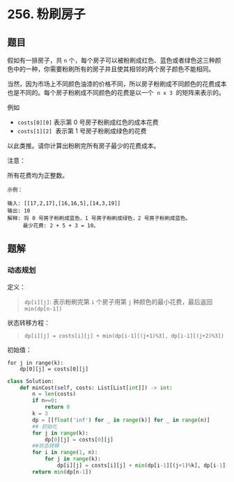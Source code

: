 # 256. 粉刷房子

## 题目

假如有一排房子，共 `n` 个，每个房子可以被粉刷成红色、蓝色或者绿色这三种颜色中的一种，你需要粉刷所有的房子并且使其相邻的两个房子颜色不能相同。

当然，因为市场上不同颜色油漆的价格不同，所以房子粉刷成不同颜色的花费成本也是不同的。每个房子粉刷成不同颜色的花费是以一个  `n x 3`  的矩阵来表示的。

例如

- `costs[0][0]` 表示第 0 号房子粉刷成红色的成本花费
- `costs[1][2]`  表示第 1 号房子粉刷成绿色的花费

以此类推。请你计算出粉刷完所有房子最少的花费成本。

注意：

所有花费均为正整数。

```auto
示例：

输入: [[17,2,17],[16,16,5],[14,3,19]]
输出: 10
解释: 将 0 号房子粉刷成蓝色，1 号房子粉刷成绿色，2 号房子粉刷成蓝色。
     最少花费: 2 + 5 + 3 = 10。
```

## 题解

### 动态规划

定义：

> `dp[i][j]`: 表示粉刷完第 `i` 个房子用第 `j` 种颜色的最小花费，最后返回 `min(dp[n-1])`

状态转移方程：

> `dp[i][j] = costs[i][j] + min(dp[i-1][(j+1)%3], dp[i-1][(j+2)%3])`

初始值：

```auto
for j in range(k):
    dp[0][j] = costs[0][j]
```

```python
class Solution:
    def minCost(self, costs: List[List[int]]) -> int:
        n = len(costs)
        if n==0:
            return 0
        k = 3
        dp = [[float('inf') for _ in range(k)] for _ in range(n)]
        ## 初始化
        for j in range(k):
            dp[0][j] = costs[0][j]
        ##状态转移
        for i in range(1, n):
            for j in range(k):
                dp[i][j] = costs[i][j] + min(dp[i-1][(j+1)%k], dp[i-1][(j+2)%k])
        return min(dp[n-1])

```

